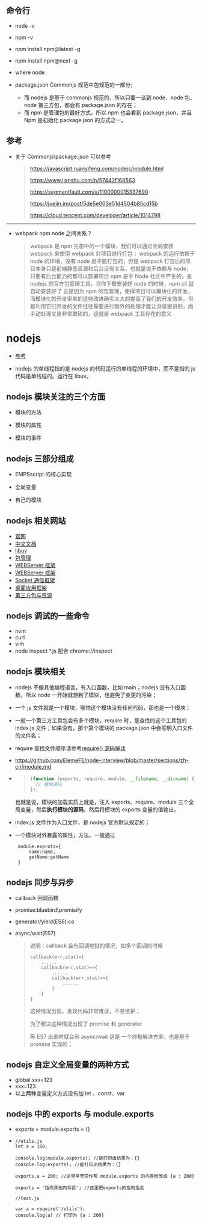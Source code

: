 ## 命令行

- node -v
- npm -v
- npm install npm@latest -g
- npm install npm@next -g
- where node
- package.json Commonjs 规范中包规范的一部分;

  - 而 nodejs 是基于 commonjs 规范的，所以只要一谈到 node、node 包、node 第三方包，都会有 package.json 的存在；
  - 而 npm 是管理包的最好方式，所以 npm 也会看到 package.json，并且 Npm 是初始化 package.json 的方式之一。

## 参考

- 关于 Commonjs\package.json 可以参考

  > <https://javascript.ruanyifeng.com/nodejs/module.html>
  >
  > <https://www.jianshu.com/p/57442f168563>
  >
  > <https://segmentfault.com/a/1190000015337690>
  >
  > https://juejin.im/post/5de5e003e51d4504b85cd15b
  >
  > https://cloud.tencent.com/developer/article/1014798

---

- webpack npm node 之间关系？

  > webpack 是 npm 生态中的一个模块，我们可以通过全局安装 webpack 来使用 webpack 对项目进行打包；
  > webpack 的运行依赖于 node 的环境，没有 node 是不能打包的，但是 webpack 打包后的项目本身只是前端静态资源和后台没有关系，也就是说不依赖与 node，只要有后台能力的都可以部署项目
  > npm 是于 Node 社区中产生的，是 nodejs 的官方包管理工具，当你下载安装好 node 的时候，npm cli 就自动安装好了
  > 正是因为 npm 的包管理，使得项目可以模块化的开发，而模块化的开发带来的这些改进确实大大的提高了我们的开发效率，但是利用它们开发的文件往往需要进行额外的处理才能让浏览器识别，而手动处理又是非常繁琐的，这就是 webpack 工具存在的意义

# nodejs

- [参考](https://www.ixigua.com/i6701880893633462791/)

- nodejs 的单线程指的是 nodejs 的代码运行的单线程的环境中，而不是指的 js 代码是单线程的。运行在 libuv。

## nodejs 模块关注的三个方面

- 模块的方法

- 模块的属性

- 模块的事件

## nodejs 三部分组成

- EMPSscript 的核心实现

- 全局变量

- 自己的模块

## nodejs 相关网站

- [官网](https://nodejs.org)
- [中文文档](http://nodejs.cn)
- [libuv](http://libuv.org)
- [包管理](https://npmjs.org)
- [WEBServer 框架](http://expressjs.com/)
- [WEBServer 框架](https://koajs.com/)
- [Socket 通信框架](https://socket.io/)
- [桌面应用框架](https://electronjs.org/)
- [第三方包与资源](https://github.com/sindresorhus/awesome-nodejs)

## nodejs 调试的一些命令

- nvm
- curl
- vim
- node inspect \*.js 配合 chrome://inspect

## nodejs 模块相关

- nodejs 不像其他编程语言，有入口函数，比如 main；nodejs 没有入口函数，所以 node 一开始就想到了模块，也避免了变更的污染；

- 一个 js 文件就是一个模块，哪怕这个模块没有任何代码，那也是一个模块；

- 一般一个第三方工具包会有多个模块，require 时，是查找的这个工具包的 index.js 文件；如果没有，那个第个模块的 package.json 中会写明入口文件的文件名；

- require 查找文件顺序请参考[require() 源码解读](http://www.ruanyifeng.com/blog/2015/05/require.html)
- https://github.com/ElemeFE/node-interview/blob/master/sections/zh-cn/module.md

- > ```javascript
  > (function (exports, require, module, __filename, __dirname) {
  >   // 模块源码
  > });
  > ```

  也就是说，模块的加载实质上就是，注入 exports、require、module 三个全局变量，然后**执行模块的源码**，然后将模块的 exports 变量的值输出。

- index.js 文件作为入口文件，是 nodejs 官方默认规定的；

- 一个模块对外暴露的属性，方法，一般通过

  ```
   module.exprots={
       name:name,
       getName:getName
   }

  ```

## nodejs 同步与异步

- callback 回调函数

- promise:bluebird\promisify

- generator/yield(ES6):co

- async/wait(ES7)

  > 说明：callback 会有回调地狱的情况，如多个回调的时候
  >
  > ```
  > callback(err,stat)={
  > 	......
  > 	callback(err,stat)=>{
  > 		......
  > 		callback(err,stat)=>{
  > 			......
  > 		}
  > 	}
  > }
  > ```
  >
  > 这种情况出现，发现代码非常难读，不易维护；
  >
  > 为了解决这种情况出现了 promise 和 generator
  >
  > 等 ES7 出来时就会有 async/wait 这是 一个终极解决方案，也是基于 promise 实现的；

## nodejs 自定义全局变量的两种方式

- global.xxx=123
- xxx=123
- 以上两种变量定义方式没有加 let 、const、var

## nodejs 中的 exports 与 module.exports

- exports = module.exports = {}

- ```
  //utils.js
  let a = 100;

  console.log(module.exports); //能打印出结果为：{}
  console.log(exports); //能打印出结果为：{}

  exports.a = 200; //这里辛苦劳作帮 module.exports 的内容给改成 {a : 200}

  exports = '指向其他内存区'; //这里把exports的指向指走

  //test.js

  var a = require('/utils');
  console.log(a) // 打印为 {a : 200}
  ```
